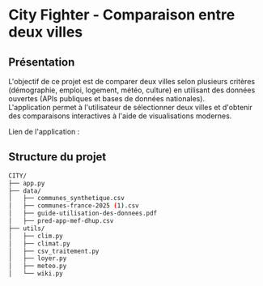 # City Fighter - Comparaison entre deux villes

## Présentation

L'objectif de ce projet est de comparer deux villes selon plusieurs critères (démographie, emploi, logement, météo, culture) en utilisant des données ouvertes (APIs publiques et bases de données nationales).  
L'application permet à l'utilisateur de sélectionner deux villes et d'obtenir des comparaisons interactives à l'aide de visualisations modernes.

Lien de l'application : 
## Structure du projet
```sh
CITY/
├── app.py
├── data/
│   ├── communes_synthetique.csv
│   ├── communes-france-2025 (1).csv
│   ├── guide-utilisation-des-donnees.pdf
│   ├── pred-app-mef-dhup.csv
├── utils/
│   ├── clim.py
│   ├── climat.py
│   ├── csv_traitement.py
│   ├── loyer.py
│   ├── meteo.py
│   └── wiki.py


